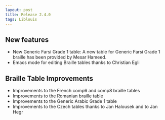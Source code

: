 ```yaml
---
layout: post
title: Release 2.4.0
tags: Liblouis
---
```


## New features
* New Generic Farsi Grade 1 table: A new table for Generic Farsi Grade 1 braille has been provided by Mesar Hameed.
* Emacs mode for editing Braille tables thanks to Christian Egli

## Braille Table Improvements
* Improvements to the French comp6 and comp8 braille tables
* Improvements to the Romanian braille table
* Improvements to the Generic Arabic Grade 1 table
* Improvements to the Czech tables thanks to Jan Halousek and to Jan Hegr
